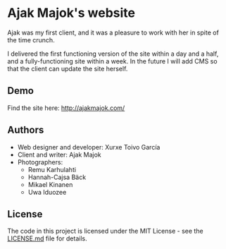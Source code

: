 # Ajak Majok's website

Ajak was my first client, and it was a pleasure to work with her in spite of the time crunch.

I delivered the first functioning version of the site within a day and a half, and a fully-functioning site within a week. In the future I will add CMS so that the client can update the site herself.

## Demo

Find the site here: http://ajakmajok.com/

## Authors

- Web designer and developer: Xurxe Toivo García
- Client and writer: Ajak Majok
- Photographers:
    - Remu Karhulahti
    - Hannah-Cajsa Bäck
    - Mikael Kinanen
    - Uwa Iduozee

## License

The code in this project is licensed under the MIT License - see the [LICENSE.md](LICENSE.md) file for details.